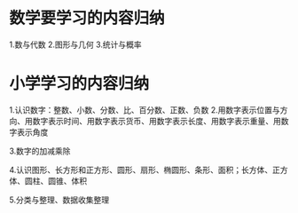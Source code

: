# 数学要学习的内容归纳
1.数与代数
2.图形与几何
3.统计与概率

# 小学学习的内容归纳
1.认识数字：整数、小数、分数、比、百分数、正数、负数
2.用数字表示位置与方向、用数字表示时间、用数字表示货币、用数字表示长度、用数字表示重量、用数字表示角度

3.数字的加减乘除

4.认识图形、长方形和正方形、圆形、扇形、椭圆形、条形、面积；长方体、正方体、圆柱、圆锥、体积

5.分类与整理、数据收集整理